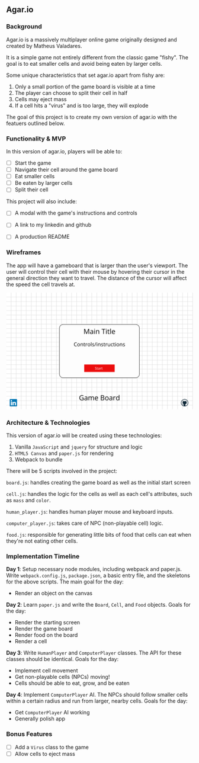 ## Agar.io

### Background

Agar.io is a massively multiplayer online game originally designed and
created by Matheus Valadares.

It is a simple game not entirely different from the classic game "fishy".
The goal is to eat smaller cells and avoid being eaten by larger cells.

Some unique characteristics that set agar.io apart from fishy are:

1) Only a small portion of the game board is visible at a time
2) The player can choose to split their cell in half
3) Cells may eject mass
4) If a cell hits a "virus" and is too large, they will explode

The goal of this project is to create my own version of agar.io with
the featuers outlined below.

### Functionality & MVP

In this version of agar.io, players will be able to:

- [ ] Start the game
- [ ] Navigate their cell around the game board
- [ ] Eat smaller cells
- [ ] Be eaten by larger cells
- [ ] Split their cell

This project will also include:

- [ ] A modal with the game's instructions and controls
- [ ] A link to my linkedin and github
- [ ] A production README


### Wireframes

The app will have a gameboard that is larger than the user's viewport.
The user will control their cell with their mouse by hovering their
cursor in the general direction they want to travel. The distance of
the cursor will affect the speed the cell travels at.

![wireframes](images/js_wireframe.png)

### Architecture & Technologies

This version of agar.io will be created using these technologies:

1) Vanilla `JavaScript` and `jquery` for structure and logic
2) `HTML5 Canvas` and `paper.js` for rendering
3) Webpack to bundle

There will be 5 scripts involved in the project:

`board.js`: handles creating the game board as well as the initial start
screen

`cell.js`: handles the logic for the cells as well as each cell's
attributes, such as `mass` and `color`.

`human_player.js`: handles human player mouse and keyboard inputs.

`computer_player.js`: takes care of NPC (non-playable cell) logic.

`food.js`: responsible for generating little bits of food that cells
can eat when they're not eating other cells.

### Implementation Timeline

**Day 1**: Setup necessary node modules, including webpack and paper.js.
Write `webpack.config.js`, `package.json`, a basic entry file, and
the skeletons for the above scripts. The main goal for the day:

- Render an object on the canvas

**Day 2**: Learn `paper.js` and write the `Board`, `Cell`, and
`Food` objects. Goals for the day:

- Render the starting screen
- Render the game board
- Render food on the board
- Render a cell

**Day 3**: Write `HumanPlayer` and `ComputerPlayer` classes. The API for
these classes should be identical. Goals for the day:

- Implement cell movement
- Get non-playable cells (NPCs) moving!
- Cells should be able to eat, grow, and be eaten

**Day 4**: Implement `ComputerPlayer` AI. The NPCs should follow smaller
cells within a certain radius and run from larger, nearby cells. Goals
for the day:

- Get `ComputerPlayer` AI working
- Generally polish app

### Bonus Features

- [ ] Add a `Virus` class to the game
- [ ] Allow cells to eject mass
